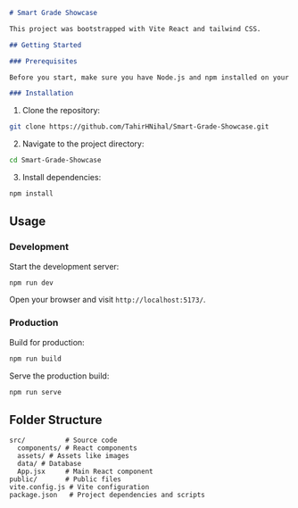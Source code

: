 

```markdown
# Smart Grade Showcase

This project was bootstrapped with Vite React and tailwind CSS.

## Getting Started

### Prerequisites

Before you start, make sure you have Node.js and npm installed on your machine.

### Installation
```

1. Clone the repository:

```bash
git clone https://github.com/TahirHNihal/Smart-Grade-Showcase.git
```
2. Navigate to the project directory:

```bash
cd Smart-Grade-Showcase
```

3. Install dependencies:

```bash
npm install
```

## Usage

### Development

Start the development server:

```bash
npm run dev
```

Open your browser and visit `http://localhost:5173/`.

### Production

Build for production:

```bash
npm run build
```

Serve the production build:

```bash
npm run serve
```

## Folder Structure

```
src/          # Source code
  components/ # React components
  assets/ # Assets like images
  data/ # Database
  App.jsx     # Main React component
public/       # Public files
vite.config.js # Vite configuration
package.json   # Project dependencies and scripts
```


